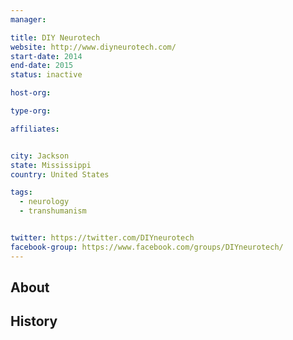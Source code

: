 ```yaml
---
manager:

title: DIY Neurotech
website: http://www.diyneurotech.com/
start-date: 2014
end-date: 2015
status: inactive

host-org:

type-org:

affiliates:


city: Jackson
state: Mississippi
country: United States

tags:
  - neurology
  - transhumanism


twitter: https://twitter.com/DIYneurotech
facebook-group: https://www.facebook.com/groups/DIYneurotech/
---
```


## About

## History
